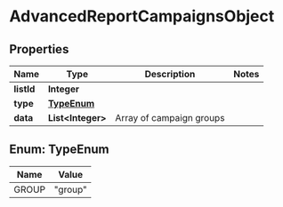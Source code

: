 

# AdvancedReportCampaignsObject


## Properties

| Name | Type | Description | Notes |
|------------ | ------------- | ------------- | -------------|
|**listId** | **Integer** |  |  |
|**type** | [**TypeEnum**](#TypeEnum) |  |  |
|**data** | **List&lt;Integer&gt;** | Array of campaign groups |  |



## Enum: TypeEnum

| Name | Value |
|---- | -----|
| GROUP | &quot;group&quot; |



